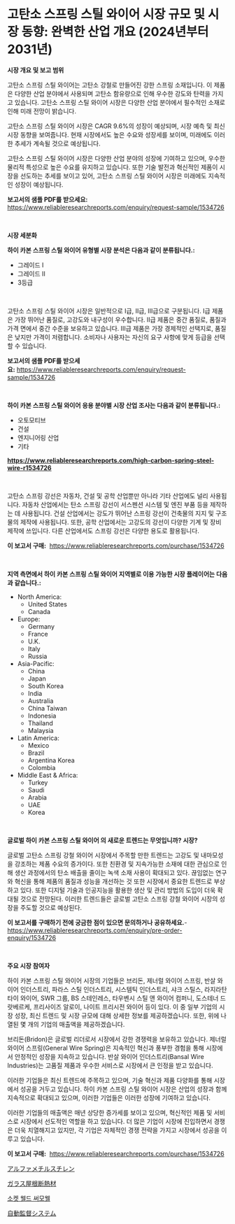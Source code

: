 <p><h1>고탄소 스프링 스틸 와이어 시장 규모 및 시장 동향: 완벽한 산업 개요 (2024년부터 2031년)</h1></p><p><strong>시장 개요 및 보고 범위</strong></p>
<p><p>고탄소 스프링 스틸 와이어는 고탄소 강철로 만들어진 강한 스프링 소재입니다. 이 제품은 다양한 산업 분야에서 사용되며 고탄소 함유량으로 인해 우수한 강도와 탄력을 가지고 있습니다. 고탄소 스프링 스틸 와이어 시장은 다양한 산업 분야에서 필수적인 소재로 인해 미래 전망이 밝습니다.</p><p>고탄소 스프링 스틸 와이어 시장은 CAGR 9.6%의 성장이 예상되며, 시장 예측 및 최신 시장 동향을 보여줍니다. 현재 시장에서도 높은 수요와 성장세를 보이며, 미래에도 이러한 추세가 계속될 것으로 예상됩니다.</p><p>고탄소 스프링 스틸 와이어 시장은 다양한 산업 분야의 성장에 기여하고 있으며, 우수한 물리적 특성으로 높은 수요를 유지하고 있습니다. 또한 기술 발전과 혁신적인 제품이 시장을 선도하는 추세를 보이고 있어, 고탄소 스프링 스틸 와이어 시장은 미래에도 지속적인 성장이 예상됩니다.</p></p>
<p><strong>보고서의 샘플 PDF를 받으세요:</strong> <a href="https://www.reliableresearchreports.com/enquiry/request-sample/1534726">https://www.reliableresearchreports.com/enquiry/request-sample/1534726</a></p>
<p>&nbsp;</p>
<p><strong>시장 세분화</strong></p>
<p><strong>하이 카본 스프링 스틸 와이어 유형별 시장 분석은 다음과 같이 분류됩니다.:</strong></p>
<p><ul><li>그레이드 I</li><li>그레이드 II</li><li>3등급</li></ul></p>
<p>&nbsp;</p>
<p><p>고탄소 스프링 스틸 와이어 시장은 일반적으로 I급, II급, III급으로 구분됩니다. I급 제품은 가장 뛰어난 품질로, 고강도와 내구성이 우수합니다. II급 제품은 중간 품질로, 품질과 가격 면에서 중간 수준을 보유하고 있습니다. III급 제품은 가장 경제적인 선택지로, 품질은 낮지만 가격이 저렴합니다. 소비자나 사용자는 자신의 요구 사항에 맞게 등급을 선택할 수 있습니다.</p></p>
<p><strong>보고서의 샘플 PDF를 받으세요:</strong>&nbsp;<a href="https://www.reliableresearchreports.com/enquiry/request-sample/1534726">https://www.reliableresearchreports.com/enquiry/request-sample/1534726</a></p>
<p>&nbsp;</p>
<p><strong> 하이 카본 스프링 스틸 와이어 응용 분야별 시장 산업 조사는 다음과 같이 분류됩니다.:</strong></p>
<p><ul><li>오토모티브</li><li>건설</li><li>엔지니어링 산업</li><li>기타</li></ul></p>
<p><strong><a href="https://www.reliableresearchreports.com/high-carbon-spring-steel-wire-r1534726">https://www.reliableresearchreports.com/high-carbon-spring-steel-wire-r1534726</a></strong></p>
<p>&nbsp;</p>
<p><p>고탄소 스프링 강선은 자동차, 건설 및 공학 산업뿐만 아니라 기타 산업에도 널리 사용됩니다. 자동차 산업에서는 탄소 스프링 강선이 서스펜션 시스템 및 엔진 부품 등을 제작하는 데 사용됩니다. 건설 산업에서는 강도가 뛰어난 스프링 강선이 건축물의 지지 및 구조물의 제작에 사용됩니다. 또한, 공학 산업에서는 고강도의 강선이 다양한 기계 및 장비 제작에 쓰입니다. 다른 산업에서도 스프링 강선은 다양한 용도로 활용됩니다.</p></p>
<p><strong>이 보고서 구매:</strong>&nbsp; <a href="https://www.reliableresearchreports.com/purchase/1534726">https://www.reliableresearchreports.com/purchase/1534726</a></p>
<p>&nbsp;</p>
<p><strong>지역 측면에서 하이 카본 스프링 스틸 와이어 지역별로 이용 가능한 시장 플레이어는 다음과 같습니다.:</strong></p>
<p><ul>
    <li>
        North America:
        <ul>
            <li>United States</li>
            <li>Canada</li>
        </ul>
    </li>
    <li>
        Europe:
        <ul>
            <li>Germany</li>
            <li>France</li>
            <li>U.K.</li>
            <li>Italy</li>
            <li>Russia</li>
        </ul>
    </li>
    <li>
        Asia-Pacific:
        <ul>
            <li>China</li>
            <li>Japan</li>
            <li>South Korea</li>
            <li>India</li>
            <li>Australia</li>
            <li>China Taiwan</li>
            <li>Indonesia</li>
            <li>Thailand</li>
            <li>Malaysia</li>
        </ul>
    </li>
    <li>
        Latin America:
        <ul>
            <li>Mexico</li>
            <li>Brazil</li>
            <li>Argentina Korea</li>
            <li>Colombia</li>
        </ul>
    </li>
    <li>
        Middle East & Africa:
        <ul>
            <li>Turkey</li>
            <li>Saudi</li>
            <li>Arabia</li>
            <li>UAE</li>
            <li>Korea</li>
        </ul>
    </li>
    </ul></p>
<p>&nbsp;</p>
<p><strong>글로벌 하이 카본 스프링 스틸 와이어 의 새로운 트렌드는 무엇입니까? 시장?</strong></p>
<p><p>글로벌 고탄소 스프링 강철 와이어 시장에서 주목할 만한 트렌드는 고강도 및 내마모성을 강조하는 제품 수요의 증가이다. 또한 친환경 및 지속가능한 소재에 대한 관심으로 인해 생산 과정에서의 탄소 배출을 줄이는 녹색 소재 사용이 확대되고 있다. 끊임없는 연구와 혁신을 통해 제품의 품질과 성능을 개선하는 것 또한 시장에서 중요한 트렌드로 부상하고 있다. 또한 디지털 기술과 인공지능을 활용한 생산 및 관리 방법의 도입이 더욱 확대될 것으로 전망된다. 이러한 트렌드들은 글로벌 고탄소 스프링 강철 와이어 시장의 성장을 주도할 것으로 예상된다.</p></p>
<p><strong>이 보고서를 구매하기 전에 궁금한 점이 있으면 문의하거나 공유하세요.</strong>- <a href="https://www.reliableresearchreports.com/enquiry/pre-order-enquiry/1534726">https://www.reliableresearchreports.com/enquiry/pre-order-enquiry/1534726</a></p>
<p>&nbsp;</p>
<p><strong>주요 시장 참여자</strong></p>
<p><p>하이 카본 스프링 스틸 와이어 시장의 기업들은 브리돈, 제너럴 와이어 스프링, 반살 와이어 인더스트리, 파라스 스틸 인더스트리, 시스템틱 인더스트리, 샤크 스틸스, 라지라탄 타이 와이어, SWR 그룹, BS 스테인레스, 타우벤시 스틸 앤 와이어 컴퍼니, 도스테너 드랏베르케, 프리사이즈 알로이, 나이트 프리시전 와이어 등이 있다. 이 중 일부 기업의 시장 성장, 최신 트렌드 및 시장 규모에 대해 상세한 정보를 제공하겠습니다. 또한, 위에 나열된 몇 개의 기업의 매출액을 제공하겠습니다.</p><p>브리돈(Bridon)은 글로벌 리더로서 시장에서 강한 경쟁력을 보유하고 있습니다. 제너럴 와이어 스프링(General Wire Spring)은 지속적인 혁신과 풍부한 경험을 통해 시장에서 안정적인 성장을 지속하고 있습니다. 반살 와이어 인더스트리(Bansal Wire Industries)는 고품질 제품과 우수한 서비스로 시장에서 큰 인정을 받고 있습니다.</p><p>이러한 기업들은 최신 트렌드에 주목하고 있으며, 기술 혁신과 제품 다양화를 통해 시장에서 성공을 거두고 있습니다. 하이 카본 스프링 스틸 와이어 시장은 산업의 성장과 함께 지속적으로 확대되고 있으며, 이러한 기업들은 이러한 성장에 기여하고 있습니다.</p><p>이러한 기업들의 매출액은 매년 상당한 증가세를 보이고 있으며, 혁신적인 제품 및 서비스로 시장에서 선도적인 역할을 하고 있습니다. 더 많은 기업이 시장에 진입하면서 경쟁은 더욱 치열해지고 있지만, 각 기업은 자체적인 경쟁 전략을 가지고 시장에서 성공을 이루고 있습니다.</p></p>
<p><strong>이 보고서 구매:</strong>&nbsp;&nbsp;<a href="https://www.reliableresearchreports.com/purchase/1534726">https://www.reliableresearchreports.com/purchase/1534726</a></p>
<p><p><a href="https://medium.com/@lawrencewatkins654/%E3%82%A2%E3%83%AB%E3%83%95%E3%82%A1%E3%83%A1%E3%83%81%E3%83%AB%E3%82%B9%E3%83%81%E3%83%AC%E3%83%B3%E5%B8%82%E5%A0%B4%E3%81%AE%E5%88%86%E6%9E%90-%E3%82%B0%E3%83%AD%E3%83%BC%E3%83%90%E3%83%AB%E7%94%A3%E6%A5%AD%E3%81%AE%E5%B1%95%E6%9C%9B%E3%81%A8%E4%BA%88%E6%B8%AC-2024%E5%B9%B4%E3%81%8B%E3%82%892031%E5%B9%B4-2855ea1e049f">アルファメチルスチレン</a></p><p><a href="https://github.com/nemesis2824/Market-Research-Report-List-1/blob/main/119360519921.md">ガラス屋根断熱材</a></p><p><a href="https://medium.com/@crumbles67678/%EC%86%8C%EC%BC%93-%EC%9A%A9%EC%A0%91-%EC%8D%A8%EB%AA%A8%EC%9B%B0-%EC%8B%9C%EC%9E%A5-%EB%B6%84%EC%84%9D-%EA%B8%80%EB%A1%9C%EB%B2%8C-%EC%82%B0%EC%97%85-%EC%A0%84%EB%A7%9D-%EB%B0%8F-%EC%98%88%EC%B8%A1-2024%EB%85%84%EB%B6%80%ED%84%B0-2031%EB%85%84%EA%B9%8C%EC%A7%80-c7d4be8cf9bb">소켓 웰드 써모웰</a></p><p><a href="https://medium.com/@samirmayert28/%E8%87%AA%E5%8B%95%E7%9B%A3%E7%9D%A3%E3%82%B7%E3%82%B9%E3%83%86%E3%83%A0%E5%B8%82%E5%A0%B4%E3%81%AE%E3%83%88%E3%83%AC%E3%83%B3%E3%83%89%E3%81%A8%E5%B8%82%E5%A0%B4%E5%88%86%E6%9E%90%E3%81%AF-2024%E5%B9%B4%E3%81%8B%E3%82%892031%E5%B9%B4%E3%81%AE%E6%9C%9F%E9%96%93%E3%81%AB%E4%BA%88%E6%B8%AC%E3%81%95%E3%82%8C%E3%81%BE%E3%81%99-cc6ae1824998">自動監督システム</a></p></p>